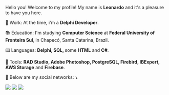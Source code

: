 <p align="left">
  Hello you! Welcome to my profile!
  My name is <strong>Leonardo</strong> and it's a pleasure to have you here.
</p>

<p>
  💼 Work: At the time, i'm a <strong>Delphi Developer</strong>.
</p>

<p align="left">
  📚 Education: I'm studying <strong>Computer Science</strong> at <strong>Federal University of Fronteira Sul</strong>, in Chapecó, Santa Catarina, Brazil.
</p>

<p align="left">
  ⌨️ Languages: <strong>Delphi, SQL, </strong>some <strong>HTML</strong> and <strong>C#</strong>.
</p>

<p align="left">
  🔧 Tools: <strong>RAD Studio, Adobe Photoshop, PostgreSQL, Firebird, IBExpert, AWS Storage</strong> and <strong> Firebase</strong>.
</p>

<p align="left">
  📧 Below are my social networks: ⤵️
</p>

<p align="left">
  <a href="https://www.linkedin.com/in/leodallacorte/" alt="Linkedin">
  <img src="https://img.shields.io/badge/-Linkedin-0e76a8?style=flat-square&logo=Linkedin&logoColor=white&link=https://www.linkedin.com/in/leodallacorte/"/></a>

  <a href="https://www.instagram.com/leonardo_dallacorte/" alt="Instagram">
  <img src="https://img.shields.io/badge/-Instagram-DF0174?style=flat-square&labelColor=DF0174&logo=instagram&logoColor=white&link=https://www.instagram.com/leonardo_dallacorte/"/></a>
  
  <a href="mailto:leonardo981998@hotmail.com" alt="Gmail">
  <img src="https://img.shields.io/badge/-Outlook-0078D4?style=flat-square&labelColor=0078D4&logo=microsoft+outlook&logoColor=white&link=mailto:leonardo981998@hotmail.com" /></a>
</p>  
